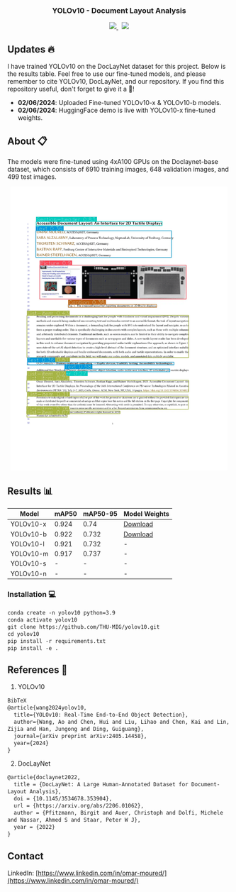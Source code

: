 <div align="center">

<h3 align="center">YOLOv10 - Document Layout Analysis</h3>
</div>

<p align="center">
  <a href="https://huggingface.co/spaces/omoured/YOLOv10-Document-Layout-Analysis">
    <img src="https://img.shields.io/badge/%F0%9F%A4%97%20Hugging%20Face-Models-blue"/>
  </a>
  &nbsp;
  <a href="https://colab.research.google.com/github/moured/YOLOv10-Document-Layout-Analysis/blob/main/demo.ipynb">
    <img src="https://colab.research.google.com/assets/colab-badge.svg"/>
  </a>
</p>

<!--
  <p align="center">
    Trained on DocLayNet dataset
    <br />
    <a href="https://huggingface.co/spaces/linhdo/document-layout-analysis">Live HuggingFace Demo</a>
    ·
    <a href="https://github.com/THU-MIG/yolov10">Visit YOLOv10</a>
    ·
    <a href="https://github.com/LynnHaDo/Document-Layout-Analysis/issues">Request Feature or Report Problem</a>
  </p>
</div>
-->

## Updates 🔥

I have trained YOLOv10 on the DocLayNet dataset for this project. Below is the results table. Feel free to use our fine-tuned models, and please remember to cite YOLOv10, DocLayNet, and our repository. If you find this repository useful, don't forget to give it a 🌟!

- **02/06/2024**: Uploaded Fine-tuned YOLOv10-x & YOLOv10-b models.
- **02/06/2024**: HuggingFace demo is live with YOLOv10-x fine-tuned weights.
  
<!-- ABOUT THE PROJECT -->
## About 📋

The models were fine-tuned using 4xA100 GPUs on the Doclaynet-base dataset, which consists of 6910 training images, 648 validation images, and 499 test images.

<p align="center">
  <img src="images/samples.gif" height="640"/>
</p>

## Results 📊
| Model   | mAP50 | mAP50-95 | Model Weights |
|---------|-------|----------|---------------|
| YOLOv10-x | 0.924 | 0.74 | [Download](https://github.com/moured/YOLOv10-Document-Layout-Analysis/releases/download/doclaynet_weights/yolov10x_best.pt) |
| YOLOv10-b | 0.922 | 0.732 | [Download](https://github.com/moured/YOLOv10-Document-Layout-Analysis/releases/download/doclaynet_weights/yolov10b_best.pt) |
| YOLOv10-l | 0.921 | 0.732 | - | 
| YOLOv10-m | 0.917 | 0.737 | - | 
| YOLOv10-s | - | - | - |
| YOLOv10-n | - | - | - |

### Installation 💻
```
conda create -n yolov10 python=3.9
conda activate yolov10
git clone https://github.com/THU-MIG/yolov10.git
cd yolov10
pip install -r requirements.txt
pip install -e .
```

## References 📝

1. YOLOv10
```
BibTeX
@article{wang2024yolov10,
  title={YOLOv10: Real-Time End-to-End Object Detection},
  author={Wang, Ao and Chen, Hui and Liu, Lihao and Chen, Kai and Lin, Zijia and Han, Jungong and Ding, Guiguang},
  journal={arXiv preprint arXiv:2405.14458},
  year={2024}
}
```

   
2. DocLayNet
```
@article{doclaynet2022,
  title = {DocLayNet: A Large Human-Annotated Dataset for Document-Layout Analysis},  
  doi = {10.1145/3534678.353904},
  url = {https://arxiv.org/abs/2206.01062},
  author = {Pfitzmann, Birgit and Auer, Christoph and Dolfi, Michele and Nassar, Ahmed S and Staar, Peter W J},
  year = {2022}
}
```

## Contact
LinkedIn: [https://www.linkedin.com/in/omar-moured/](https://www.linkedin.com/in/omar-moured/)
